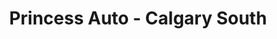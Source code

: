 ---
title: "Princess Auto - Calgary South"
url: /calgary/princess-auto-calgary-south/
shop: Baumarkt
---